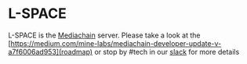 # L-SPACE

L-SPACE is the [Mediachain](https://medium.com/mine-labs/introducing-mediachain-a696f8fd2035) server. Please take a look at the [https://medium.com/mine-labs/mediachain-developer-update-v-a7f6006ad953](roadmap) or stop by #tech in our [slack](https://mediachain-slack.herokuapp.com/) for more details

